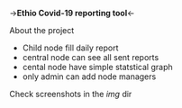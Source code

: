 ->**Ethio Covid-19 reporting tool**<-

About the project

- Child node fill daily report 
- central node can see all sent reports
- cental node have simple statstical graph 
- only admin can add node managers

Check screenshots in the *img* dir
